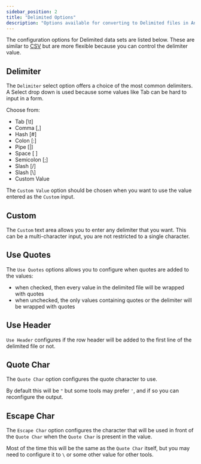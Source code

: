 ```yaml
---
sidebar_position: 2
title: "Delimited Options"
description: "Options available for converting to Delimited files in AnyWayData.com. This could be tab delimited, pipe delimited or any other delimited file configuration required."
---
```


The configuration options for Delimited data sets are listed below. These are similar to [CSV](/docs/data-formats/csv/csv) but are more flexible because you can control the delimiter value.

## Delimiter

The `Delimiter` select option offers a choice of the most common delimiters. A Select drop down is used because some values like Tab can be hard to input in a form.

Choose from:

- Tab [\\t]
- Comma [,]
- Hash [#]
- Colon [:]
- Pipe [|]
- Space [ ]
- Semicolon [;]
- Slash [/]
- Slash [\\]
- Custom Value

The `Custom Value` option should be chosen when you want to use the value entered as the `Custom` input.

## Custom

The `Custom` text area allows you to enter any delimiter that you want. This can be a multi-character input, you are not restricted to a single character.

## Use Quotes

The `Use Quotes` options allows you to configure when quotes are added to the values:

- when checked, then every value in the delimited file will be wrapped with quotes
- when unchecked, the only values containing quotes or the delimiter will be wrapped with quotes

## Use Header

`Use Header` configures if the row header will be added to the first line of the delimited file or not.

## Quote Char

The `Quote Char` option configures the quote character to use.

By default this will be `"` but some tools may prefer `'`, and if so you can reconfigure the output.

## Escape Char

The `Escape Char` option configures the character that will be used in front of the `Quote Char` when the `Quote Char` is present in the value.

Most of the time this will be the same as the `Quote Char` itself, but you may need to configure it to `\` or some other value for other tools.